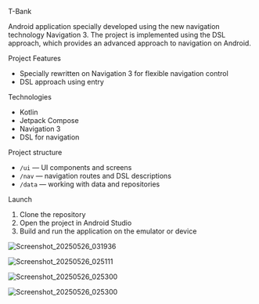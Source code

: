 T-Bank

Android application specially developed using the new navigation technology Navigation 3. The project is implemented using the DSL approach, which provides an advanced approach to navigation on Android.

Project Features

- Specially rewritten on Navigation 3 for flexible navigation control
- DSL approach using entry

Technologies

- Kotlin
- Jetpack Compose
- Navigation 3
- DSL for navigation

Project structure

- `/ui` — UI components and screens
- `/nav` — navigation routes and DSL descriptions
- `/data` — working with data and repositories

Launch

1. Clone the repository
2. Open the project in Android Studio
3. Build and run the application on the emulator or device

![Screenshot_20250526_031936](https://github.com/user-attachments/assets/e314f026-ec11-4fc7-ad30-2723a1448619)

![Screenshot_20250526_025111](https://github.com/user-attachments/assets/f0ee4c1f-e7fb-4f52-9585-2e153256af93)

![Screenshot_20250526_025300](https://github.com/user-attachments/assets/62d9b352-b604-4929-adc8-06b2a24a4b46)


![Screenshot_20250526_025300](https://github.com/user-attachments/assets/62d9b352-b604-4929-adc8-06b2a24a4b46)
